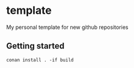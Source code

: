 # template
My personal template for new github repositories

## Getting started

    conan install . -if build